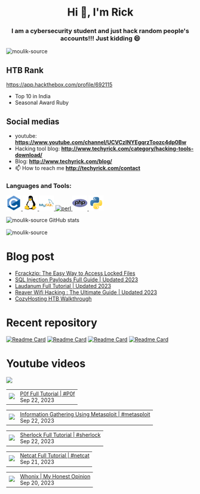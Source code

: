 <h1 align="center">Hi 👋, I'm Rick</h1>
<h3 align="center">I am a cybersecurity student and just hack random people's accounts!!! Just kidding 😄</h3>

<p align="left"> <img src="https://komarev.com/ghpvc/?username=moulik-source&label=Profile%20views&color=0e75b6&style=flat" alt="moulik-source" /> </p> 

## HTB Rank

https://app.hackthebox.com/profile/692115
- Top 10 in India
- Seasonal Award Ruby

## Social medias
- youtube: **https://www.youtube.com/channel/UCVCzINYEgqrzToozc4dp0Bw**
- Hacking tool blog: **http://www.techyrick.com/category/hacking-tools-download/**
- Blog: **http://www.techyrick.com/blog/**
- 📫 How to reach me **http://techyrick.com/contact**


<h3 align="left">Languages and Tools:</h3>
<p align="left"> <a href="https://www.cprogramming.com/" target="_blank"> <img src="https://raw.githubusercontent.com/devicons/devicon/master/icons/c/c-original.svg" alt="c" width="40" height="40"/> </a> <a href="https://www.linux.org/" target="_blank"> <img src="https://raw.githubusercontent.com/devicons/devicon/master/icons/linux/linux-original.svg" alt="linux" width="40" height="40"/> </a> <a href="https://www.mysql.com/" target="_blank"> <img src="https://raw.githubusercontent.com/devicons/devicon/master/icons/mysql/mysql-original-wordmark.svg" alt="mysql" width="40" height="40"/> </a> <a href="https://www.perl.org/" target="_blank"> <img src="https://api.iconify.design/logos-perl.svg" alt="perl" width="40" height="40"/> </a> <a href="https://www.php.net" target="_blank"> <img src="https://raw.githubusercontent.com/devicons/devicon/master/icons/php/php-original.svg" alt="php" width="40" height="40"/> </a> <a href="https://www.python.org" target="_blank"> <img src="https://raw.githubusercontent.com/devicons/devicon/master/icons/python/python-original.svg" alt="python" width="40" height="40"/> </a> </p>



![moulik-source GitHub stats](https://github-readme-stats.vercel.app/api?username=moulik-source&show_icons=true&theme=vision-friendly-dark)

<p><img align="center" src="https://github-readme-streak-stats.herokuapp.com/?user=moulik-source&theme=vision-friendly-dark" alt="moulik-source" /></p>

# Blog post
<!-- BLOG-POST-LIST:START -->
- [Fcrackzip: The Easy Way to Access Locked Files](https://techyrick.com/fcrackzip-full-tutorial/)
- [SQL Injection Payloads Full Guide | Updated 2023](https://techyrick.com/sql-injection-payload-tutorial/)
- [Laudanum Full Tutorial | Updated 2023](https://techyrick.com/laudanum-full-tutorial/)
- [Reaver Wifi Hacking : The Ultimate Guide | Updated 2023](https://techyrick.com/reaver-full-tutorial/)
- [CozyHosting HTB Walkthrough](https://techyrick.com/cozyhosting-htb-walkthrough/)
<!-- BLOG-POST-LIST:END -->

# Recent repository 

[![Readme Card](https://github-readme-stats.vercel.app/api/pin/?username=moulik-source&repo=ddos&theme=outrun)](https://github.com/moulik-source/ddos) 
[![Readme Card](https://github-readme-stats.vercel.app/api/pin/?username=moulik-source&repo=port-scan&theme=outrun)](https://github.com/moulik-source/port-scan)
[![Readme Card](https://github-readme-stats.vercel.app/api/pin/?username=moulik-source&repo=moulik-source&theme=outrun)](https://github.com/moulik-source/moulik-source)
[![Readme Card](https://github-readme-stats.vercel.app/api/pin/?username=moulik-source&repo=hashmo&theme=outrun)](https://github.com/moulik-source/hashmo)

# Youtube videos

[<img src="https://img.shields.io/badge/-Subscribe-red?style=for-the-badge&logo=youtube&logoColor=white"/>](https://www.youtube.com/channel/UCVHmOOAGNcLK5k0i7G1gTrQ)

<!-- YOUTUBE:START --><table><tr><td><a href="https://www.youtube.com/watch?v=ZKThahHbomE"><img width="140px" src="https://i.ytimg.com/vi/ZKThahHbomE/mqdefault.jpg"></a></td>
<td><a href="https://www.youtube.com/watch?v=ZKThahHbomE">P0f Full Tutorial | #P0f</a><br/>Sep 22, 2023</td></tr></table>
<table><tr><td><a href="https://www.youtube.com/watch?v=3hNeIv7JjqA"><img width="140px" src="https://i.ytimg.com/vi/3hNeIv7JjqA/mqdefault.jpg"></a></td>
<td><a href="https://www.youtube.com/watch?v=3hNeIv7JjqA">Information Gathering Using Metasploit | #metasploit</a><br/>Sep 22, 2023</td></tr></table>
<table><tr><td><a href="https://www.youtube.com/watch?v=Ezkgkrc-mzE"><img width="140px" src="https://i.ytimg.com/vi/Ezkgkrc-mzE/mqdefault.jpg"></a></td>
<td><a href="https://www.youtube.com/watch?v=Ezkgkrc-mzE">Sherlock Full Tutorial | #sherlock</a><br/>Sep 22, 2023</td></tr></table>
<table><tr><td><a href="https://www.youtube.com/watch?v=jl8blg4Z7tg"><img width="140px" src="https://i.ytimg.com/vi/jl8blg4Z7tg/mqdefault.jpg"></a></td>
<td><a href="https://www.youtube.com/watch?v=jl8blg4Z7tg">Netcat Full Tutorial | #netcat</a><br/>Sep 21, 2023</td></tr></table>
<table><tr><td><a href="https://www.youtube.com/watch?v=rn6UR5OLYz4"><img width="140px" src="https://i.ytimg.com/vi/rn6UR5OLYz4/mqdefault.jpg"></a></td>
<td><a href="https://www.youtube.com/watch?v=rn6UR5OLYz4">Whonix | My Honest Opinion</a><br/>Sep 20, 2023</td></tr></table>
<!-- YOUTUBE:END -->

